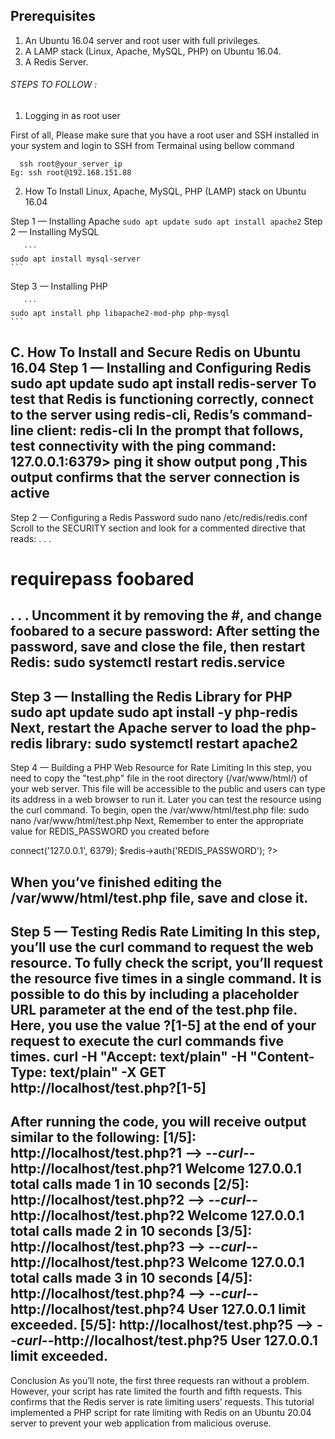 ## Prerequisites

1.  An Ubuntu 16.04 server and root user with full privileges. 
2.  A LAMP stack (Linux, Apache, MySQL, PHP) on Ubuntu 16.04. 
3. A Redis Server. 

###### STEPS TO FOLLOW :
1. Logging in as root user

First of all, Please make sure that you have a root user and SSH installed in your system and login to SSH from Termainal using bellow command
```
  ssh root@your_server_ip 
Eg: ssh root@192.168.151.88
```

2. How To Install Linux, Apache, MySQL, PHP (LAMP) stack on Ubuntu 16.04

Step 1 — Installing Apache 
    ```
	 sudo apt update
	 sudo apt install apache2
	 ```
Step 2 — Installing MySQL

       ```
	sudo apt install mysql-server
	```
Step 3 — Installing PHP

       ```
	sudo apt install php libapache2-mod-php php-mysql
	```

C. How To Install and Secure Redis on Ubuntu 16.04 
Step 1 — Installing and Configuring Redis
	sudo apt update
	sudo apt install redis-server
To test that Redis is functioning correctly, connect to the server using redis-cli, 
Redis’s command-line client:
	redis-cli
In the prompt that follows, test connectivity with the ping command:
	127.0.0.1:6379> ping
it show output pong ,This output confirms that the server connection is active
-------------------------------------------------------------------------------------------------------------------
Step 2 — Configuring a Redis Password
	sudo nano /etc/redis/redis.conf
Scroll to the SECURITY section and look for a commented directive that reads:
. . .
# requirepass foobared
. . .
Uncomment it by removing the #, and change foobared to a secure password:
After setting the password, save and close the file, then restart Redis:
	sudo systemctl restart redis.service
-------------------------------------------------------------------------------------------------------------------
Step 3 — Installing the Redis Library for PHP
	sudo apt update
	sudo apt install -y php-redis
Next, restart the Apache server to load the php-redis library:
	sudo systemctl restart apache2
-------------------------------------------------------------------------------------------------------------------
Step 4 — Building a PHP Web Resource for Rate Limiting
In this step, you need to copy the "test.php"  file in the root directory (/var/www/html/) of your web server. This file will be accessible to the public and users can type its address in a web browser to run it. 
Later you can test  the resource using the curl command.
To begin, open the /var/www/html/test.php file:
	sudo nano /var/www/html/test.php
Next, Remember to enter the appropriate value for REDIS_PASSWORD you created before
<?php
$redis = new Redis();
$redis->connect('127.0.0.1', 6379);
$redis->auth('REDIS_PASSWORD');
?>
When you’ve finished editing the /var/www/html/test.php file, save and close it.
-------------------------------------------------------------------------------------------------------------------
Step 5 — Testing Redis Rate Limiting
In this step, you’ll use the curl command to request the web resource.
 To fully check the script, you’ll request the resource five times in a single command.
 It is possible to do this by including a placeholder URL parameter at the end of the test.php file. Here, you use the value ?[1-5] at the end of your request to execute the curl commands five times.
 curl -H "Accept: text/plain" -H "Content-Type: text/plain" -X GET http://localhost/test.php?[1-5]
-------------------------------------------------------------------------------------------------------------------
After running the code, you will receive output similar to the following:
[1/5]: http://localhost/test.php?1 --> <stdout>
--_curl_--http://localhost/test.php?1
Welcome 127.0.0.1 total calls made 1 in 10 seconds
[2/5]: http://localhost/test.php?2 --> <stdout>
--_curl_--http://localhost/test.php?2
Welcome 127.0.0.1 total calls made 2 in 10 seconds
[3/5]: http://localhost/test.php?3 --> <stdout>
--_curl_--http://localhost/test.php?3
Welcome 127.0.0.1 total calls made 3 in 10 seconds
[4/5]: http://localhost/test.php?4 --> <stdout>
--_curl_--http://localhost/test.php?4
User 127.0.0.1 limit exceeded.
[5/5]: http://localhost/test.php?5 --> <stdout>
--_curl_--http://localhost/test.php?5
User 127.0.0.1 limit exceeded.
-------------------------------------------------------------------------------------------------------------------
Conclusion
As you’ll note, the first three requests ran without a problem. However, your script has rate limited the fourth and fifth requests. This confirms that the Redis server is rate limiting users’ requests.
This tutorial implemented a PHP script for rate limiting with Redis on an Ubuntu 20.04 server to prevent your web application from malicious overuse. 




 

